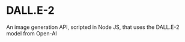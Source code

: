 # DALL.E-2
An image generation API, scripted in Node JS, that uses the DALL.E-2 model from Open-AI 
